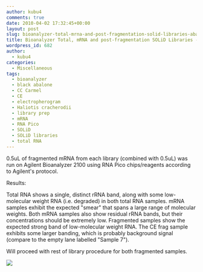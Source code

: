 ```yaml
---
author: kubu4
comments: true
date: 2010-04-02 17:32:45+00:00
layout: post
slug: bioanalyzer-total-mrna-and-post-fragmentation-solid-libraries-abalone-pools
title: Bioanalyzer Total, mRNA and post-fragmentation SOLiD Libraries - Abalone pools
wordpress_id: 682
author:
  - kubu4
categories:
  - Miscellaneous
tags:
  - bioanalyzer
  - black abalone
  - CC Carmel
  - CE
  - electropherogram
  - Haliotis cracherodii
  - library prep
  - mRNA
  - RNA Pico
  - SOLiD
  - SOLiD libraries
  - total RNA
---
```


0.5uL of fragmented mRNA from each library (combined with 0.5uL) was run on Agilent Bioanalyzer 2100 using RNA Pico chips/reagents according to Agilent's protocol.

Results:

Total RNA shows a single, distinct rRNA band, along with some low-molecular weight RNA (i.e. degraded) in both total RNA samples. mRNA samples exhibit the expected "smear" that spans a large range of molecular weights. Both mRNA samples also show residual rRNA bands, but their concentrations should be extremely low. Fragmented samples show the expected strong band of low-molecular weight RNA. The CE frag sample exhibits some larger banding, which is probably background signal (compare to the empty lane labelled "Sample 7").

Will proceed with rest of library procedure for both fragmented samples.

![](http://eagle.fish.washington.edu/Arabidopsis/Bioanalyzer%20Data/20100402%20Bioanalyzer%20gel%20RNA%20pico.jpg)



## 

